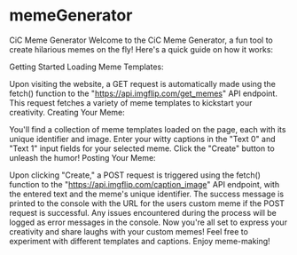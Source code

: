 # memeGenerator

CiC Meme Generator
Welcome to the CiC Meme Generator, a fun tool to create hilarious memes on the fly! Here's a quick guide on how it works:

Getting Started
Loading Meme Templates:

Upon visiting the website, a GET request is automatically made using the fetch() function to the "https://api.imgflip.com/get_memes" API endpoint.
This request fetches a variety of meme templates to kickstart your creativity.
Creating Your Meme:

You'll find a collection of meme templates loaded on the page, each with its unique identifier and image.
Enter your witty captions in the "Text 0" and "Text 1" input fields for your selected meme.
Click the "Create" button to unleash the humor!
Posting Your Meme:

Upon clicking "Create," a POST request is triggered using the fetch() function to the "https://api.imgflip.com/caption_image" API endpoint, with the entered text and the meme's unique identifier.
The success message is printed to the console with the URL for the users custom meme if the POST request is successful.
Any issues encountered during the process will be logged as error messages in the console.
Now you're all set to express your creativity and share laughs with your custom memes! Feel free to experiment with different templates and captions. Enjoy meme-making!
